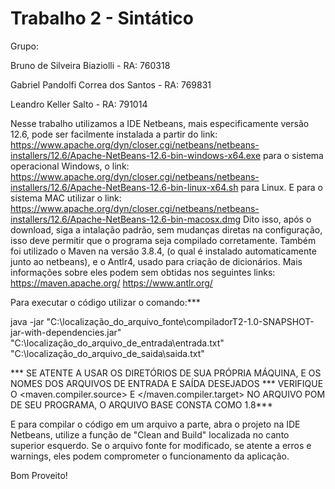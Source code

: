 # Trabalho 2 - Sintático

Grupo:

Bruno de Silveira Biaziolli - RA: 760318

Gabriel Pandolfi Correa dos Santos - RA: 769831

Leandro Keller Salto - RA: 791014

Nesse trabalho utilizamos a IDE Netbeans, mais especificamente versão 12.6, pode ser facilmente instalada a partir do 
link: https://www.apache.org/dyn/closer.cgi/netbeans/netbeans-installers/12.6/Apache-NetBeans-12.6-bin-windows-x64.exe 
para o sistema operacional Windows, o link: 
https://www.apache.org/dyn/closer.cgi/netbeans/netbeans-installers/12.6/Apache-NetBeans-12.6-bin-linux-x64.sh para Linux.
E para o sistema MAC utilizar o link: https://www.apache.org/dyn/closer.cgi/netbeans/netbeans-installers/12.6/Apache-NetBeans-12.6-bin-macosx.dmg
Dito isso, após o download, siga a intalação padrão, sem mudanças diretas na configuração, isso deve permitir que o programa seja compilado corretamente.
Também foi utilizado o Maven na versão 3.8.4, (o qual é instalado automaticamente junto ao netbeans), e o Antlr4, usado para criação de dicionários.
Mais informações sobre eles podem sem obtidas nos seguintes links: 
https://maven.apache.org/
https://www.antlr.org/

Para executar o código utilizar o comando:*** 

java -jar "C:\localização_do_arquivo_fonte\compiladorT2-1.0-SNAPSHOT-jar-with-dependencies.jar" "C:\localização_do_arquivo_de_entrada\entrada.txt" "C:\localização_do_arquivo_de_saida\saida.txt"


*** SE ATENTE A USAR OS DIRETÓRIOS DE SUA PRÓPRIA MÁQUINA, E OS NOMES DOS ARQUIVOS DE ENTRADA E SAÍDA DESEJADOS 
*** VERIFIQUE O <maven.compiler.source> E </maven.compiler.target> NO ARQUIVO POM DE SEU PROGRAMA, O ARQUIVO BASE CONSTA COMO 1.8***

E para compilar o código em um arquivo a parte, abra o projeto na IDE Netbeans, utilize a função de "Clean and Build" 
localizada no canto superior esquerdo. Se o arquivo fonte for modificado, se atente a erros e warnings, eles podem comprometer o funcionamento da aplicação.

Bom Proveito!
